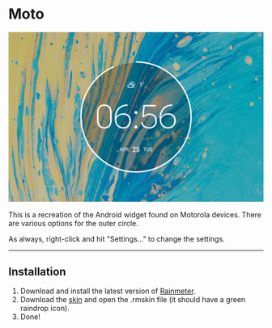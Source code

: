 # Moto

![](Moto-1500px.jpg)

This is a recreation of the Android widget found on Motorola devices. There are various options for the outer circle.

As always, right-click and hit "Settings..." to change the settings.

----

## Installation

1. Download and install the latest version of [Rainmeter](https://www.rainmeter.net/).  
2. Download the [skin](https://github.com/adriaanjelle/moto/releases/latest) and open the .rmskin file (it should have a green raindrop icon).  
3. Done!
